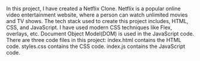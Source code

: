In this project, I have created a Netflix Clone. Netflix is a popular online video entertainment website, where a person can watch unlimited movies and TV shows. The tech stack used to create this project includes, HTML, CSS, and JavaScript. I have used modern CSS techniques like Flex, overlays, etc. Document Object Model(DOM) is used in the JavaScript code.
There are three code files in this project:
index.html contains the HTML code.
styles.css contains the CSS code.
index.js contains the JavaScript code.
